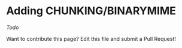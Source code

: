 # Adding CHUNKING/BINARYMIME

*Todo*

Want to contribute this page? Edit this file and submit a Pull Request!
